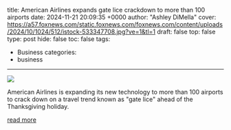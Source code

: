 title: American Airlines expands gate lice crackdown to more than 100 airports
date: 2024-11-21 20:09:35 +0000
author: "Ashley DiMella"
cover: https://a57.foxnews.com/static.foxnews.com/foxnews.com/content/uploads/2024/10/1024/512/istock-533347708.jpg?ve=1&tl=1
draft: false
top: false
type: post
hide: false
toc: false
tags:
  - Business
categories:
  - business
---

![](https://a57.foxnews.com/static.foxnews.com/foxnews.com/content/uploads/2024/10/1024/512/istock-533347708.jpg?ve=1&tl=1)

American Airlines is expanding its new technology to more than 100 airports to crack down on a travel trend known as "gate lice" ahead of the Thanksgiving holiday.

[read more](https://www.foxnews.com/travel/american-airlines-expands-gate-lice-crackdown-more-than-100-airports)
